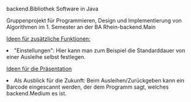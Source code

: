 backend.Bibliothek Software in Java

Gruppenprojekt für Programmieren, Design und Implementierung von Algorithmen im 1. Semester an der BA Rhein-backend.Main

<u>Ideen für zusätzliche Funktionen:</u>

<li>"Einstellungen": Hier kann man zum Beispiel die Standarddauer von einer Ausleihe selbst festlegen.</li>

<u>Ideen für die Präsentation</u>

<li>Als Ausblick für die Zukunft: Beim Ausleihen/Zurückgeben kann ein Barcode eingescannt werden, der dem Programm sagt, welches backend.Medium es ist.</li>
